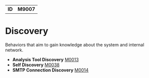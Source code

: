 |||
|--|-----|
|**ID**|**M9007**|

# Discovery #
Behaviors that aim to gain knowledge about the system and internal network.

* **Analysis Tool Discovery** [M0013](https://github.com/MBCProject/mbc-markdown/blob/master/discovery/analysis-tool-discover.md)
* **Self Discovery** [M0038](https://github.com/MBCProject/mbc-markdown/blob/master/discovery/self-discover.md)
* **SMTP Connection Discovery** [M0014](https://github.com/MBCProject/mbc-markdown/blob/master/discovery/smtp-connect-discover.md)